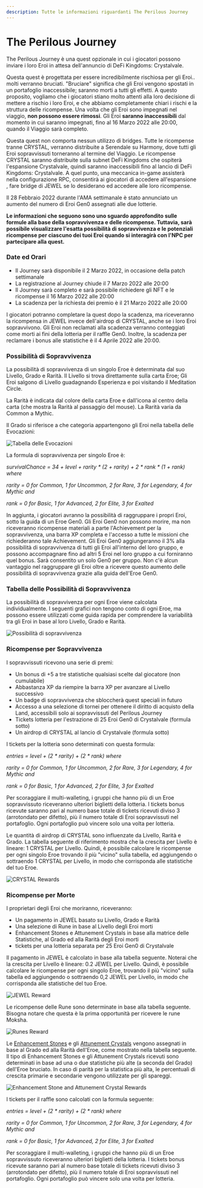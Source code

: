 ```yaml
---
description: Tutte le informazioni riguardanti The Perilous Journey
---
```


# The Perilous Journey

The Perilous Journey è una quest opzionale in cui i giocatori possono inviare i loro Eroi in attesa dell'annuncio di DeFi Kingdoms: Crystalvale.

Questa quest è progettata per essere incredibilmente rischiosa per gli Eroi.. molti verranno bruciati. "Bruciare" significa che gli Eroi vengono spostati in un portafoglio inaccessibile; saranno morti a tutti gli effetti. A questo proposito, vogliamo che i giocatori stiano molto attenti alla loro decisione di mettere a rischio i loro Eroi, e che abbiamo completamente chiari i rischi e la struttura delle ricompense. Una volta che gli Eroi sono impegnati nel viaggio, **non possono essere rimossi**. Gli Eroi **saranno inaccessibili** dal momento in cui saranno impegnati, fino al 16 Marzo 2022 alle 20:00, quando il Viaggio sarà completo.

Questa quest non comporta nessun utilizzo di bridges. Tutte le ricompense tranne CRYSTAL, verranno distribuite a Serendale su Harmony, dove tutti gli Eroi sopravvissuti torneranno al termine del Viaggio. Le ricompense CRYSTAL saranno distribuite sulla subnet DeFi Kingdoms che ospiterà l'espansione Crystalvale, quindi saranno inaccessibili fino al lancio di DeFi Kingdoms: Crystalvale. A quel punto, una meccanica in-game assisterà nella configurazione RPC, consentirà ai giocatori di accedere all'espansione , fare bridge di JEWEL se lo desiderano ed accedere alle loro ricompense.

Il 28 Febbraio 2022 durante l'AMA settimanale è stato annunciato un aumento del numero di Eroi Gen0 assegnati alle due lotterie.

**Le informazioni che seguono sono uno sguardo approfondito sulle formule alla base della sopravvivenza e delle ricompense. Tuttavia, sarà possibile visualizzare l'esatta possibilità di sopravvivenza e le potenziali ricompense per ciascuno dei tuoi Eroi quando si interagirà con l'NPC per partecipare alla quest.**

### **Date ed Orari**

* Il Journey sarà disponibile il 2 Marzo 2022, in occasione della patch settimanale
* La registrazione al Journey chiude il 7 Marzo 2022 alle 20:00
* Il Journey sarà completo e sarà possibile richiedere gli NFT e le ricompense il 16 Marzo 2022 alle 20:00
* La scadenza per la richiesta dei premio è il 21 Marzo 2022 alle 20:00

I giocatori potranno completare la quest dopo la scadenza, ma riceveranno la ricompensa in JEWEL invece dell'airdrop di CRYSTAL, anche se i loro Eroi sopravvivono. Gli Eroi non reclamati alla scadenza verranno conteggiati come morti ai fini della lotteria per il raffle Gen0. Inoltre, la scadenza per reclamare i bonus alle statistiche è il 4 Aprile 2022 alle 20:00.

### Possibilità di Sopravvivenza

La possibilità di sopravvivenza di un singolo Eroe è determinata dal suo Livello, Grado e Rarità. Il Livello si trova direttamente sulla carta Eroe; Gli Eroi salgono di Livello guadagnando Esperienza e poi visitando il Meditation Circle.

La Rarità è indicata dal colore della carta Eroe e dall'icona al centro della carta (che mostra la Rarità al passaggio del mouse). La Rarità varia da Common a Mythic.

Il Grado si riferisce a che categoria appartengono gli Eroi nella tabella delle Evocazioni:

![Tabella delle Evocazioni](<../.gitbook/assets/Albus Class Tree.png>)

La formula di sopravvivenza per singolo Eroe è:

_survivalChance = 34 + level + rarity \* (2 + rarity) + 2 \* rank \* (1 + rank) where_

&#x20;    _rarity = 0 for Common, 1 for Uncommon, 2 for Rare, 3 for Legendary, 4 for Mythic and_

&#x20;    _rank = 0 for Basic, 1 for Advanced, 2 for Elite, 3 for Exalted_

In aggiunta, i giocatori avranno la possibilità di raggruppare i propri Eroi, sotto la guida di un Eroe Gen0. Gli Eroi Gen0 non possono morire, ma non riceveranno ricompense materiali a parte l'Achievement per la sopravvivenza, una barra XP completa e l'accesso a tutte le missioni che richiederanno tale Achievement. Gli Eroi Gen0 aggiungeranno il 3% alla possibilità di sopravvivenza di tutti gli Eroi all'interno del loro gruppo, e possono accompagnare fino ad altri 5 Eroi nel loro gruppo a cui forniranno quel bonus. Sarà consentito un solo Gen0 per gruppo. Non c'è alcun vantaggio nel raggruppare gli Eroi oltre a ricevere questo aumento delle possibilità di sopravvivenza grazie alla guida dell'Eroe Gen0.

### Tabella delle Possibilità di Sopravvivenza

La possibilità di sopravvivenza per ogni Eroe viene calcolata individualmente. I seguenti grafici non tengono conto di ogni Eroe, ma possono essere utilizzati come guida rapida per comprendere la variabilità tra gli Eroi in base al loro Livello, Grado e Rarità.

![Possibilità di sopravvivenza](../.gitbook/assets/survchance.png)

### Ricompense per Sopravvivenza

I sopravvissuti ricevono una serie di premi:

* Un bonus di +5 a tre statistiche qualsiasi scelte dal giocatore (non cumulabile)
* Abbastanza XP da riempire la barra XP per avanzare al Livello successivo&#x20;
* Un badge di sopravvivenza che sbloccherà quest speciali in futuro
* Accesso a una selezione di tornei per ottenere il diritto di acquisto della Land, accessibili solo ai sopravvissuti del Perilous Journey
* Tickets lotteria per l'estrazione di 25 Eroi Gen0 di Crystalvale (formula sotto)
* Un airdrop di CRYSTAL al lancio di Crystalvale (formula sotto)

I tickets per la lotteria sono determinati con questa formula:

_entries = level + (2 \* rarity) + (2 \* rank) where_

&#x20;    _rarity = 0 for Common, 1 for Uncommon, 2 for Rare, 3 for Legendary, 4 for Mythic and_

&#x20;    _rank = 0 for Basic, 1 for Advanced, 2 for Elite, 3 for Exalted_

Per scoraggiare il multi-walleting, i gruppi che hanno più di un Eroe sopravvissuto riceveranno ulteriori biglietti della lotteria. I tickets bonus ricevute saranno pari al numero base totale di tickets ricevuti diviso 3 (arrotondato per difetto), più il numero totale di Eroi sopravvissuti nel portafoglio. Ogni portafoglio può vincere solo una volta per lotteria.

Le quantità di airdrop di CRYSTAL sono influenzate da Livello, Rarità e Grado. La tabella seguente di riferimento mostra che la crescita per Livello è lineare: 1 CRYSTAL per Livello. Quindi, è possibile calcolare le ricompense per ogni singolo Eroe trovando il più "vicino" sulla tabella, ed aggiungendo o sottraendo 1 CRYSTAL per Livello, in modo che corrisponda alle statistiche del tuo Eroe.

![CRYSTAL Rewards](../.gitbook/assets/crystreward.png)

### Ricompense per Morte

I proprietari degli Eroi che moriranno, riceveranno:

* Un pagamento in JEWEL basato su Livello, Grado e Rarità
* Una selezione di Rune in base al Livello degli Eroi morti
* Enhancement Stones e Attunement Crystals in base alla matrice delle Statistiche, al Grado ed alla Rarità degli Eroi morti
* tickets per una lotteria separata per 25 Eroi Gen0 di Crystalvale

Il pagamento in JEWEL è calcolato in base alla tabella seguente. Noterai che la crescita per Livello è lineare: 0.2 JEWEL per Livello. Quindi, è possibile calcolare le ricompense per ogni singolo Eroe, trovando il più "vicino" sulla tabella ed aggiungendo o sottraendo 0,2 JEWEL per Livello, in modo che corrisponda alle statistiche del tuo Eroe.

![JEWEL Reward](../.gitbook/assets/jewelreward.png)

Le ricompense delle Rune sono determinate in base alla tabella seguente. Bisogna notare che questa è la prima opportunità per ricevere le rune Moksha.

![Runes Reward](../.gitbook/assets/runereward.png)

Le [Enhancement Stones](gameplay/heroes/enhancement-stones.md) e gli [Attunement Crystals](gameplay/heroes/attunement-crystal.md) vengono assegnati in base al Grado ed alla Rarità dell'Eroe, come mostrato nella tabella seguente. Il tipo di Enhancement Stones e gli Attunement Crystals  ricevuti sono determinati in base ad una o due statistiche più alte (a seconda del Grado) dell'Eroe bruciato. In caso di parità per la statistica più alta, le percentuali di crescita primarie e secondarie vengono utilizzate per gli spareggi.

![Enhancement Stone and Attunement Crystal Rewards](../.gitbook/assets/death-enhancement-attunement-reward.png)

I tickets per il raffle sono calcolati con la formula seguente:

_entries = level + (2 \* rarity) + (2 \* rank) where_

&#x20;    _rarity = 0 for Common, 1 for Uncommon, 2 for Rare, 3 for Legendary, 4 for Mythic and_

&#x20;    _rank = 0 for Basic, 1 for Advanced, 2 for Elite, 3 for Exalted_

Per scoraggiare il multi-walleting, i gruppi che hanno più di un Eroe sopravvissuto riceveranno ulteriori biglietti della lotteria. I tickets bonus ricevute saranno pari al numero base totale di tickets ricevuti diviso 3 (arrotondato per difetto), più il numero totale di Eroi sopravvissuti nel portafoglio. Ogni portafoglio può vincere solo una volta per lotteria.
